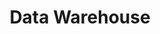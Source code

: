 ---
title: "Data Warehouse"
description: "Take care of your data and your data will show you its power."
tags:
  - engineering
weight: 5
---